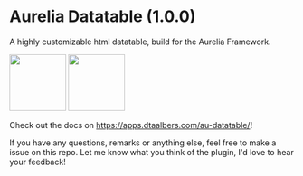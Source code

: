 # Aurelia Datatable (1.0.0)
A highly customizable html datatable, build for the Aurelia Framework.

<p align="left">
<img src="https://apps.dtaalbers.com/au-datatable/src/assets/images/logo-dtaalbers.png" width="100" style="display: inline">
<img src="https://apps.dtaalbers.com/au-datatable/src/assets/images/logo-aurelia.png" width="100" style="display: inline">


</p>


Check out the docs on <a href="https://apps.dtaalbers.com/au-datatable/" target="_blank">https://apps.dtaalbers.com/au-datatable/</a>!

If you have any questions, remarks or anything else, feel free to make a issue on this repo. Let me know what you think of the plugin, I'd love to hear your feedback!
